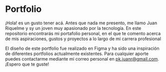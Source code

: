 # Portfolio

¡Hola! es un gusto tener acá. Antes que nada me presento, me llamo Juan Riquelme y sy un joven muy apasionado por la tecnología. En este repositorio encontrarás mi portafolio personal, en el que te comento acerca de mis aspiraciones, gustos y proyectos a lo largo de mi carrera profesional

El diseño de este portfolio fue realizado en Figma y ha sido una inspiración de diferentes portfolios actualmente existentes. Para cualquier aporte puedes contactarme mediante mi correo personal en pk.juanr@gmail.com. ¡Espero que te guste!
